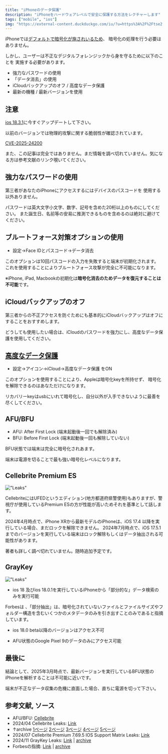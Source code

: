 ```yaml
---
title: "iPhoneのデータ保護"
description: "iPhoneをハードウェアレベルで安全に保護する方法をレクチャーします"
tags: ["mobile", "ios"]
img: "https://external-content.duckduckgo.com/iu/?u=https%3A%2F%2Ftse2.mm.bing.net%2Fth%3Fid%3DOIP.pRy13fEEdg0SpkDlPUxBogF1Cn%26pid%3DApi&f=1&ipt=33a344e4a1216d35a0fadd35c24f106b72adbd6ea2be51752581a6b23b75dbb3&ipo=images"
---
```


iPhoneでは[デフォルトで暗号化が施されいるため](https://support.apple.com/guide/security/encryption-and-data-protection-overview-sece3bee0835/web)、
暗号化の処理を行う必要はありません。

しかし、ユーザーは不正なデジタルフォレンジックから身を守るために以下のことを
実施する必要があります。

- 強力なパスワードの使用
- 「データ消去」の使用
- iCloudバックアップのオフ / 高度なデータ保護
- 最新の機種 / 最新バージョンを使用

## 注意

[ios 18.3.1](https://support.apple.com/en-us/122174)に今すぐアップデートして下さい。

以前のバージョンでは物理的攻撃に関する脆弱性が確認されています。

[CVE-2025-24200](https://www.cve.org/CVERecord?id=CVE-2025-24200)

また、この記事は完全ではありません。まだ情報を調べ切れていません。気になる方は参考文献のリンク覗いてください。

## 強力なパスワードの使用

第三者があなたのiPhoneにアクセスするにはデバイスのパスコードを
使用する以外ありません。

パスワードは英大文字小文字、数字、記号を含めた20桁以上のものにしてください。
また誕生日、名前等の安易に推測できるものを含めるのは絶対に避けてください。

## ブルートフォース対策オプションの使用

- 設定→Face IDとパスコード→データ消去

このオプションは10回パスコードの入力を失敗すると端末が初期化されます。
これを使用することによりブルートフォース攻撃が完全に不可能になります。

※iPhone, iPad, Macbookの初期化は**暗号化消去のためデータを復元することは不可能**です。

## iCloudバックアップのオフ

第三者からの不正アクセスを防ぐためにも基本的にiCloudバックアップはオフにすることをおすすめします。

どうしても使用したい場合は、iCloudのパスワードを強力にし、高度なデータ保護を使用してください。

## [高度なデータ保護](https://support.apple.com/en-us/108756)

- 設定→アイコン→iCloud→高度なデータ保護 をON

このオプションを使用することにより、Appleは暗号化keyを所持せず、
暗号化を解除できるのはあなただけになります。

リカバリーkeyはusbにいれて暗号化し、自分以外が入手できないように最善を尽くしてください。

## AFU/BFU

- AFU: After First Lock (端末起動後一回でも解除済み)
- BFU: Before First Lock (端末起動後一回も解除していない)

BFU状態では端末は完全に暗号化されあます。

端末は電源を切ることで最も強い暗号化レベルになります。

## Cellebrite Premium ES

!["Leaks"](https://external-content.duckduckgo.com/iu/?u=https%3A%2F%2Fforum-uploads.privacyguidesusercontent.com%2Foptimized%2F2X%2Fa%2Fa0d7405ade7877e6a51ffec1ec8239332f61cacc_2_1024x576.png&f=1&nofb=1&ipt=d53e5b584afa7da14bd5235b9362692641a0a04f2db690dd779fce5ab71432b1&ipo=images)

CellebriteにはUFEDというエディション(地方都道府県警使用)もありますが、警視庁が使用しているPremium ESの方が性能が高いためそれを基準として話します。

2024年4月時点で、iPhone XRから最新モデルのiPhoneは、iOS 17.4 以降を実行している場合、まだロックを解除できません。
2024年7月時点で、iOS 17.5.1までのバージョンを実行している端末はロック解除もしくはデータ抽出される可能性があります。

著者も詳しく調べ切れていません。随時追加予定です。

## GrayKey

!["Leaks"](https://external-content.duckduckgo.com/iu/?u=https%3A%2F%2Ftse1.mm.bing.net%2Fth%3Fid%3DOIP.W9PnuXYBBdOb_EGpa9rYVAHaEt%26pid%3DApi&f=1&ipt=3ea9075842167d7b1bf24a1135d57e76691b98fd3e9fb87af95b624e6813681d&ipo=images)

- ios 18 及びios 18.0.1を実行しているiPhoneから「部分的な」データ検索のみを実行可能

Forbesは 、「部分抽出」は、暗号化されていないファイルとファイルサイズやフォルダー構造を含むいくつかのメタデータのみを引き出すことのみであると指摘しています。

- ios 18.0 beta以降のバージョンはアクセス不可

- AFU状態のGoogle Pixel 9のデータのみにアクセス可能

## 最後に

結論として、2025年3月時点で、最新バージョンを実行しているBFU状態のiPhoneを解析することは不可能に近いです。

端末が不正なデータ収集の危機に直面した場合、直ちに電源を切って下さい。

## 参考文献, ソース

- AFU/BFU: [Cellebrite](https://cellebrite.com/en/what-can-be-recovered-from-bfu-data-collection/)
- 2024/04 Cellebrite Leaks: [Link](https://www.documentcloud.org/documents/24833832-cellebrite-ios-document-april-2024/?ref=404media.co)
- ↑archive [1ページ]() [2ページ]() [3ページ]() [4ページ]() [5ページ](https://archive.md/uCa3G/b3bed61db238e8fbb71fd96aa933492c2d7e83af.gif)
- 2024/07 Cellebrite Premium 7.69.5 IOS Support Matrix Leaks: [Link](https://discuss.privacyguides.net/t/updated-cellebrite-iphone-support-matrix-leak/19578/25)
- 2024/11 GrayKey Leaks: [Link](https://appleinsider.com/articles/24/11/19/leak-what-law-enforcement-can-unlock-with-the-graykey-iphone-hacking-tool) | [archive](https://archive.ph/G7MLO)
- Forbesの指摘: [Link](https://www.forbes.com/sites/thomasbrewster/2018/10/24/apple-just-killed-the-graykey-iphone-passcode-hack/) | [archive](https://archive.md/4xwRU)
